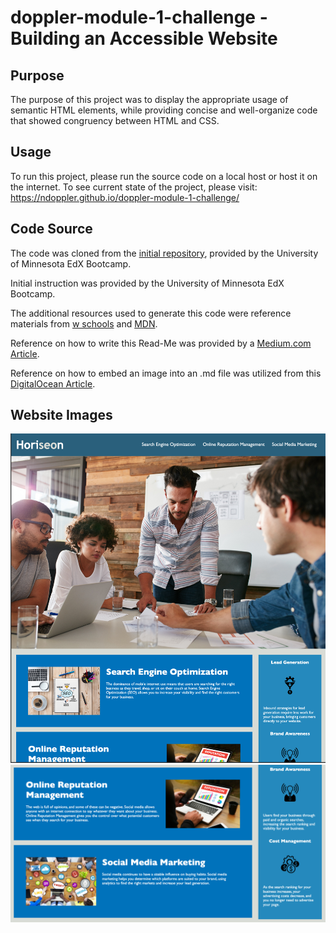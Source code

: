 # doppler-module-1-challenge - Building an Accessible Website

## Purpose
The purpose of this project was to display the appropriate usage of semantic HTML elements, while providing concise and well-organize code that showed congruency between HTML and CSS.

## Usage
To run this project, please run the source code on a local host or host it on the internet. To see current state of the project, please visit: https://ndoppler.github.io/doppler-module-1-challenge/

## Code Source
The code was cloned from the [initial repository](https://github.com/coding-boot-camp/urban-octo-telegram), provided by the University of Minnesota EdX Bootcamp.

Initial instruction was provided by the University of Minnesota EdX Bootcamp.

The additional resources used to generate this code were reference materials from [w schools](https://www.w3schools.com/html/html5_semantic_elements.asp) and [MDN](https://developer.mozilla.org/en-US/docs/Web/CSS).

Reference on how to write this Read-Me was provided by a [Medium.com Article](https://medium.com/@kc_clintone/the-ultimate-guide-to-writing-a-great-readme-md-for-your-project-3d49c2023357).

Reference on how to embed an image into an .md file was utilized from this [DigitalOcean Article](https://www.digitalocean.com/community/tutorials/markdown-markdown-images).

## Website Images
<img title="First Website Image" alt="First Website Image" src="/assets/images/Website Image 1.png">
<img title="Second Website Image" alt="Second Website Image" src="/assets/images/Website Image 2.png">
